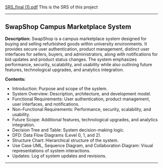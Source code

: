 [SRS_final (1).pdf](https://github.com/atharv1813/Swap-Shop/files/15413191/SRS_final.1.pdf)
This is the SRS of this project 

---

## SwapShop Campus Marketplace System

**Description:** 
SwapShop is a campus marketplace system designed for buying and selling refurbished goods within university environments. It provides secure user authentication, product management, distinct user interfaces for sellers, buyers, and administrators, along with notifications for bid updates and product status changes. The system emphasizes performance, security, scalability, and usability while also outlining future features, technological upgrades, and analytics integration.

**Contents:**
- Introduction: Purpose and scope of the system.
- System Overview: Description, architecture, and development model.
- Functional Requirements: User authentication, product management, user interfaces, and notifications.
- Non-Functional Requirements: Performance, security, scalability, and usability.
- Future Scope: Additional features, technological upgrades, and analytics integration.
- Decision Tree and Table: System decision-making logic.
- DFD: Data Flow Diagrams (Level 0, 1, and 2).
- Structure Chart: Hierarchical structure of the system.
- Use Case UML, Sequence Diagram, and Collaboration Diagram: Visual representations of system interactions.
- Updates: Log of system updates and revisions.

---


